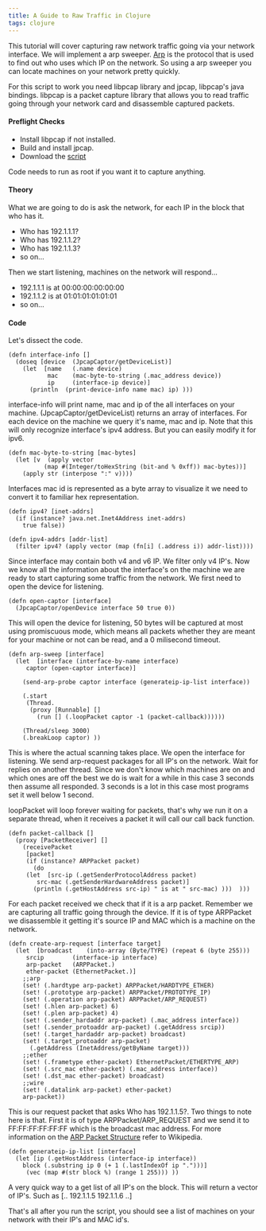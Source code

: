 ```yaml
---
title: A Guide to Raw Traffic in Clojure
tags: clojure
---
```


This tutorial will cover capturing raw network traffic going via your
network interface. We will implement a arp sweeper. 
[Arp](http://en.wikipedia.org/wiki/Address_Resolution_Protocol) is the
protocol that is used to find out who uses which IP on the network. So
using a arp sweeper you can locate machines on your network pretty
quickly.


For this script to work you need libpcap library and jpcap, libpcap's
java bindings. libpcap is a packet capture library that allows you to
read traffic going through your network card and disassemble captured
packets.


#### Preflight Checks

 - Install libpcap if not installed.
 - Build and install jpcap.
 - Download the [script](/code/clojure/arp-sweep.clj)

Code needs to run as root if you want it to capture anything.

#### Theory

What we are going to do is ask the network, for each IP in the block
that who has it.

 - Who has 192.1.1.1?
 - Who has 192.1.1.2?
 - Who has 192.1.1.3?
 - so on...

Then we start listening, machines on the network will respond...

 - 192.1.1.1 is at 00:00:00:00:00:00
 - 192.1.1.2 is at 01:01:01:01:01:01
 - so on...

#### Code

Let's dissect the code.

    (defn interface-info []
      (doseq [device  (JpcapCaptor/getDeviceList)]
        (let  [name   (.name device)
               mac    (mac-byte-to-string (.mac_address device))
               ip     (interface-ip device)]
          (println  (print-device-info name mac) ip) )))

interface-info will print name, mac and ip of the all interfaces on your
machine. (JpcapCaptor/getDeviceList) returns an array of interfaces. For
each device on the machine we query it's name, mac and ip. Note that this
will only recognize interface's ipv4 address. But you can easily modify
it for ipv6.

    (defn mac-byte-to-string [mac-bytes]
      (let [v  (apply vector 
		      (map #(Integer/toHexString (bit-and % 0xff)) mac-bytes))]
        (apply str (interpose ":" v))))

Interfaces mac id is represented as a byte array to visualize it we need
to convert it to familiar hex representation.

    (defn ipv4? [inet-addrs]
      (if (instance? java.net.Inet4Address inet-addrs)
        true false))

    (defn ipv4-addrs [addr-list]
      (filter ipv4? (apply vector (map (fn[i] (.address i)) addr-list))))

Since interface may contain both v4 and v6 IP. We filter only v4
IP's. Now we know all the information about the interface's on the
machine we are ready to start capturing some traffic from the
network. We first need to open the device for listening.

    (defn open-captor [interface]
      (JpcapCaptor/openDevice interface 50 true 0))

This will open the device for listening, 50 bytes will be captured at most
using promiscuous mode, which means all packets whether they are meant
for your machine or not can be read, and a 0 milisecond timeout.


    (defn arp-sweep [interface]
      (let  [interface (interface-by-name interface)
	     captor (open-captor interface)]
        
        (send-arp-probe captor interface (generateip-ip-list interface))

        (.start 
         (Thread. 
          (proxy [Runnable] [] 
    	    (run [] (.loopPacket captor -1 (packet-callback))))))
    
        (Thread/sleep 3000)
        (.breakLoop captor) ))

This is where the actual scanning takes place. We open the interface for
listening. We send arp-request packages for all IP's on the
network. Wait for replies on another thread. Since we don't know which
machines are on and which ones are off the best we do is wait for a
while in this case 3 seconds then assume all responded. 3 seconds is
a lot in this case most programs set it well below 1 second.

loopPacket will loop forever waiting for packets, that's why we run it on
a separate thread, when it receives a packet it will call our call back
function.

    (defn packet-callback []
      (proxy [PacketReceiver] []
        (receivePacket
         [packet]
         (if (instance? ARPPacket packet)
           (do
	     (let  [src-ip (.getSenderProtocolAddress packet)
		    src-mac (.getSenderHardwareAddress packet)] 
	       (println (.getHostAddress src-ip) " is at " src-mac) )))  )))

For each packet received we check that if it is a arp packet. Remember we
are capturing all traffic going through the device. If it is of type
ARPPacket we disassemble it getting it's source IP and MAC which is a
machine on the network.

    (defn create-arp-request [interface target]
      (let  [broadcast    (into-array (Byte/TYPE) (repeat 6 (byte 255)))
	     srcip        (interface-ip interface)
	     arp-packet   (ARPPacket.)
	     ether-packet (EthernetPacket.)]
        ;;arp
        (set! (.hardtype arp-packet) ARPPacket/HARDTYPE_ETHER)
        (set! (.prototype arp-packet) ARPPacket/PROTOTYPE_IP)
        (set! (.operation arp-packet) ARPPacket/ARP_REQUEST)
        (set! (.hlen arp-packet) 6)
        (set! (.plen arp-packet) 4)
        (set! (.sender_hardaddr arp-packet) (.mac_address interface))
        (set! (.sender_protoaddr arp-packet) (.getAddress srcip))
        (set! (.target_hardaddr arp-packet) broadcast)
        (set! (.target_protoaddr arp-packet) 
 	      (.getAddress (InetAddress/getByName target)))
        ;;ether
        (set! (.frametype ether-packet) EthernetPacket/ETHERTYPE_ARP)
        (set! (.src_mac ether-packet) (.mac_address interface))
        (set! (.dst_mac ether-packet) broadcast)
        ;;wire
        (set! (.datalink arp-packet) ether-packet)
        arp-packet))

This is our request packet that asks Who has 192.1.1.5?. Two things to
note here is that. First it is of type ARPPacket/ARP_REQUEST and we send
it to FF:FF:FF:FF:FF:FF which is the broadcast mac address. For more
information on the 
[ARP Packet Structure](http://en.wikipedia.org/wiki/Address_Resolution_Protocol#Packet_structure)
refer to Wikipedia.

    (defn generateip-ip-list [interface]
      (let [ip (.getHostAddress (interface-ip interface))
	    block (.substring ip 0 (+ 1 (.lastIndexOf ip ".")))] 
         (vec (map #(str block %) (range 1 255))) ))

A very quick way to a get list of all IP's on the block. This will
return a vector of IP's. Such as [.. 192.1.1.5 192.1.1.6 ..]


That's all after you run the script, you should see a list of machines on
your network with their IP's and MAC id's.

